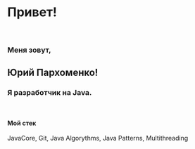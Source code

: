 <h1> Привет! </h1>
<br>
<h3>Меня зовут,</h3> <h2>Юрий Пархоменко!</h2> <h3>Я разработчик на Java.</h3>
<br>
<br>
<b>Мой стек</b>
<br>
<br>
JavaCore, Git, Java Algorythms, Java Patterns, Multithreading
<br>
